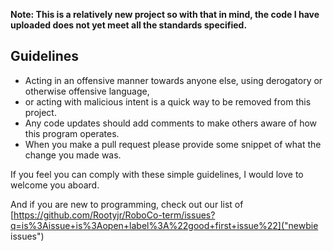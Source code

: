 **Note: This is a relatively new project so with that in mind, the code I have uploaded does not yet meet all the standards specified.**

**Guidelines**
---
- Acting in an offensive manner towards anyone else, using derogatory or otherwise offensive language,
- or acting with malicious intent is a quick way to be removed from this project.
- Any code updates should add comments to make others aware of how this program operates.
- When you make a pull request please provide some snippet of what the change you made was.

If you feel you can comply with these simple guidelines, I would love to welcome you aboard.

And if you are new to programming, check out our list of [https://github.com/Rootyjr/RoboCo-term/issues?q=is%3Aissue+is%3Aopen+label%3A%22good+first+issue%22]("newbie issues")
